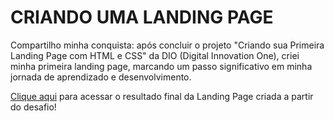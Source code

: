 # CRIANDO UMA LANDING PAGE

Compartilho minha conquista: após concluir o projeto "Criando sua Primeira Landing Page com HTML e CSS" da DIO (Digital Innovation One), criei minha primeira landing page, marcando um passo significativo em minha jornada de aprendizado e desenvolvimento.

[Clique aqui](https://neblloll.github.io/landing_page_dio/) para acessar o resultado final da Landing Page criada a partir do desafio!